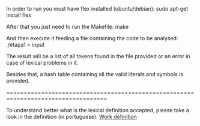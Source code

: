 
In order to run you must have flex installed (ubuntu/debian):
 sudo apt-get install flex

After that you just need to run the Makefile:
 make

And then execute it feeding a file containing the code to be analysed:
./etapa1 < input

The result will be a list of all tokens found in the file provided or an error in case of lexical problems in it.

Besides that, a hash table containing all the valid literals and symbols is provided.


===================================================================================

To understand better what is the lexical definition accepted, please take a look in the definition (in portuguese):
[Work definition](https://bitbucket.org/bpsilva/compiler-01_lexical_analysis/src/f12e26addcca1d1ac8894d7026391534afafd571/definicao.pdf?at=master&fileviewer=file-view-default)
